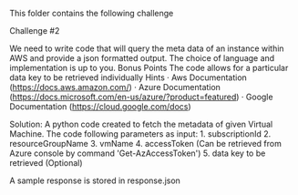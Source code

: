This folder contains the following challenge

Challenge #2

We need to write code that will query the meta data of an instance within AWS and provide a json formatted output. The choice of language and implementation is up to you. Bonus Points The code allows for a particular data key to be retrieved individually Hints · Aws Documentation (https://docs.aws.amazon.com/) · Azure Documentation (https://docs.microsoft.com/en-us/azure/?product=featured) · Google Documentation (https://cloud.google.com/docs)

Solution:
A python code created to fetch the metadata of given Virtual Machine.
The code following parameters as input:
    1. subscriptionId 
    2. resourceGroupName 
    3. vmName 
    4. accessToken (Can be retrieved from Azure console by command 'Get-AzAccessToken')
    5. data key to be retrieved (Optional)

A sample response is stored in response.json
